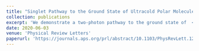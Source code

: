 ```yaml
---
title: "Singlet Pathway to the Ground State of Ultracold Polar Molecules"
collection: publications
excerpt: 'We demonstrate a two-photon pathway to the ground state of  <sup>6</sup>Li<sup>40</sup>K molecules that involves only singlet-to-singlet optical transitions.'
date: 2020-06-03
venue: 'Physical Review Letters'
paperurl: 'https://journals.aps.org/prl/abstract/10.1103/PhysRevLett.124.133203'
---
```

